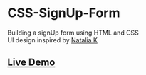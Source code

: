 # CSS-SignUp-Form
Building a signUp form using HTML and CSS  
UI design inspired by [Natalia K](https://dribbble.com/shots/11879454-Sign-Up-Form)

## [Live Demo](https://rezalinusx.github.io/CSS-SignUp-Form/)
